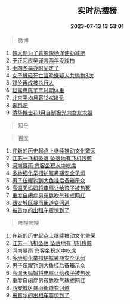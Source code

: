 <div align="center"><h2>实时热搜榜</h2><h4>2023-07-13 13:53:01</h4></div>

> 微博  

1. [魏大勋为了背影像杨洋使劲减肥](https://s.weibo.com/weibo?q=%23%E9%AD%8F%E5%A4%A7%E5%8B%8B%E4%B8%BA%E4%BA%86%E8%83%8C%E5%BD%B1%E5%83%8F%E6%9D%A8%E6%B4%8B%E4%BD%BF%E5%8A%B2%E5%87%8F%E8%82%A5%23&t=31&band_rank=1&Refer=top)<br />
2. [于正回应吴谨言两年没戏拍](https://s.weibo.com/weibo?q=%23%E4%BA%8E%E6%AD%A3%E5%9B%9E%E5%BA%94%E5%90%B4%E8%B0%A8%E8%A8%80%E4%B8%A4%E5%B9%B4%E6%B2%A1%E6%88%8F%E6%8B%8D%23&t=31&band_rank=2&Refer=top)<br />
3. [十四冬举办时间定了](https://s.weibo.com/weibo?q=%23%E5%8D%81%E5%9B%9B%E5%86%AC%E4%B8%BE%E5%8A%9E%E6%97%B6%E9%97%B4%E5%AE%9A%E4%BA%86%23&t=31&band_rank=3&Refer=top)<br />
4. [女子被砸死亡当晚嫌疑人共抛物3次](https://s.weibo.com/weibo?q=%23%E5%A5%B3%E5%AD%90%E8%A2%AB%E7%A0%B8%E6%AD%BB%E4%BA%A1%E5%BD%93%E6%99%9A%E5%AB%8C%E7%96%91%E4%BA%BA%E5%85%B1%E6%8A%9B%E7%89%A93%E6%AC%A1%23&t=31&band_rank=4&Refer=top)<br />
5. [邓伦再成被执行人](https://s.weibo.com/weibo?q=%23%E9%82%93%E4%BC%A6%E5%86%8D%E6%88%90%E8%A2%AB%E6%89%A7%E8%A1%8C%E4%BA%BA%23&t=31&band_rank=5&Refer=top)<br />
6. [赵露思陈芊芊时期体重](https://s.weibo.com/weibo?q=%23%E8%B5%B5%E9%9C%B2%E6%80%9D%E9%99%88%E8%8A%8A%E8%8A%8A%E6%97%B6%E6%9C%9F%E4%BD%93%E9%87%8D%23&t=31&band_rank=6&Refer=top)<br />
7. [北京平均月薪13438元](https://s.weibo.com/weibo?q=%23%E5%8C%97%E4%BA%AC%E5%B9%B3%E5%9D%87%E6%9C%88%E8%96%AA13438%E5%85%83%23&t=31&band_rank=7&Refer=top)<br />
8. [奔跑吧](https://s.weibo.com/weibo?q=%E5%A5%94%E8%B7%91%E5%90%A7&t=31&band_rank=8&Refer=top)<br />
9. [清华博士花1月自制极光向女友求婚](https://s.weibo.com/weibo?q=%23%E6%B8%85%E5%8D%8E%E5%8D%9A%E5%A3%AB%E8%8A%B11%E6%9C%88%E8%87%AA%E5%88%B6%E6%9E%81%E5%85%89%E5%90%91%E5%A5%B3%E5%8F%8B%E6%B1%82%E5%A9%9A%23&t=31&band_rank=9&Refer=top)<br />

> 知乎  


> 百度  

1. [在新的历史起点上继续推动文化繁荣](https://www.baidu.com/s?wd=%E5%9C%A8%E6%96%B0%E7%9A%84%E5%8E%86%E5%8F%B2%E8%B5%B7%E7%82%B9%E4%B8%8A%E7%BB%A7%E7%BB%AD%E6%8E%A8%E5%8A%A8%E6%96%87%E5%8C%96%E7%B9%81%E8%8D%A3&sa=fyb_news&rsv_dl=fyb_news)<br />
2. [江苏一飞机坠落 坠落地有飞机残骸](https://www.baidu.com/s?wd=%E6%B1%9F%E8%8B%8F%E4%B8%80%E9%A3%9E%E6%9C%BA%E5%9D%A0%E8%90%BD+%E5%9D%A0%E8%90%BD%E5%9C%B0%E6%9C%89%E9%A3%9E%E6%9C%BA%E6%AE%8B%E9%AA%B8&sa=fyb_news&rsv_dl=fyb_news)<br />
3. [河南暴雨 宾客坐积水中吃席](https://www.baidu.com/s?wd=%E6%B2%B3%E5%8D%97%E6%9A%B4%E9%9B%A8+%E5%AE%BE%E5%AE%A2%E5%9D%90%E7%A7%AF%E6%B0%B4%E4%B8%AD%E5%90%83%E5%B8%AD&sa=fyb_news&rsv_dl=fyb_news)<br />
4. [多地细化举措护航暑期安全见闻](https://www.baidu.com/s?wd=%E5%A4%9A%E5%9C%B0%E7%BB%86%E5%8C%96%E4%B8%BE%E6%8E%AA%E6%8A%A4%E8%88%AA%E6%9A%91%E6%9C%9F%E5%AE%89%E5%85%A8%E8%A7%81%E9%97%BB&sa=fyb_news&rsv_dl=fyb_news)<br />
5. [男子炫耀钓到大鱼挂后备箱示众](https://www.baidu.com/s?wd=%E7%94%B7%E5%AD%90%E7%82%AB%E8%80%80%E9%92%93%E5%88%B0%E5%A4%A7%E9%B1%BC%E6%8C%82%E5%90%8E%E5%A4%87%E7%AE%B1%E7%A4%BA%E4%BC%97&sa=fyb_news&rsv_dl=fyb_news)<br />
6. [高温天妈妈将电扇让给孩子被热死](https://www.baidu.com/s?wd=%E9%AB%98%E6%B8%A9%E5%A4%A9%E5%A6%88%E5%A6%88%E5%B0%86%E7%94%B5%E6%89%87%E8%AE%A9%E7%BB%99%E5%AD%A9%E5%AD%90%E8%A2%AB%E7%83%AD%E6%AD%BB&sa=fyb_news&rsv_dl=fyb_news)<br />
7. [重度自闭症男孩靠吹气球成网红](https://www.baidu.com/s?wd=%E9%87%8D%E5%BA%A6%E8%87%AA%E9%97%AD%E7%97%87%E7%94%B7%E5%AD%A9%E9%9D%A0%E5%90%B9%E6%B0%94%E7%90%83%E6%88%90%E7%BD%91%E7%BA%A2&sa=fyb_news&rsv_dl=fyb_news)<br />
8. [西安城区暴雨街道变河道](https://www.baidu.com/s?wd=%E8%A5%BF%E5%AE%89%E5%9F%8E%E5%8C%BA%E6%9A%B4%E9%9B%A8%E8%A1%97%E9%81%93%E5%8F%98%E6%B2%B3%E9%81%93&sa=fyb_news&rsv_dl=fyb_news)<br />
9. [被首尔的出租车震惊到了](https://www.baidu.com/s?wd=%E8%A2%AB%E9%A6%96%E5%B0%94%E7%9A%84%E5%87%BA%E7%A7%9F%E8%BD%A6%E9%9C%87%E6%83%8A%E5%88%B0%E4%BA%86&sa=fyb_news&rsv_dl=fyb_news)<br />

> 哔哩哔哩  

1. [在新的历史起点上继续推动文化繁荣](https://www.baidu.com/s?wd=%E5%9C%A8%E6%96%B0%E7%9A%84%E5%8E%86%E5%8F%B2%E8%B5%B7%E7%82%B9%E4%B8%8A%E7%BB%A7%E7%BB%AD%E6%8E%A8%E5%8A%A8%E6%96%87%E5%8C%96%E7%B9%81%E8%8D%A3&sa=fyb_news&rsv_dl=fyb_news)<br />
2. [江苏一飞机坠落 坠落地有飞机残骸](https://www.baidu.com/s?wd=%E6%B1%9F%E8%8B%8F%E4%B8%80%E9%A3%9E%E6%9C%BA%E5%9D%A0%E8%90%BD+%E5%9D%A0%E8%90%BD%E5%9C%B0%E6%9C%89%E9%A3%9E%E6%9C%BA%E6%AE%8B%E9%AA%B8&sa=fyb_news&rsv_dl=fyb_news)<br />
3. [河南暴雨 宾客坐积水中吃席](https://www.baidu.com/s?wd=%E6%B2%B3%E5%8D%97%E6%9A%B4%E9%9B%A8+%E5%AE%BE%E5%AE%A2%E5%9D%90%E7%A7%AF%E6%B0%B4%E4%B8%AD%E5%90%83%E5%B8%AD&sa=fyb_news&rsv_dl=fyb_news)<br />
4. [多地细化举措护航暑期安全见闻](https://www.baidu.com/s?wd=%E5%A4%9A%E5%9C%B0%E7%BB%86%E5%8C%96%E4%B8%BE%E6%8E%AA%E6%8A%A4%E8%88%AA%E6%9A%91%E6%9C%9F%E5%AE%89%E5%85%A8%E8%A7%81%E9%97%BB&sa=fyb_news&rsv_dl=fyb_news)<br />
5. [男子炫耀钓到大鱼挂后备箱示众](https://www.baidu.com/s?wd=%E7%94%B7%E5%AD%90%E7%82%AB%E8%80%80%E9%92%93%E5%88%B0%E5%A4%A7%E9%B1%BC%E6%8C%82%E5%90%8E%E5%A4%87%E7%AE%B1%E7%A4%BA%E4%BC%97&sa=fyb_news&rsv_dl=fyb_news)<br />
6. [高温天妈妈将电扇让给孩子被热死](https://www.baidu.com/s?wd=%E9%AB%98%E6%B8%A9%E5%A4%A9%E5%A6%88%E5%A6%88%E5%B0%86%E7%94%B5%E6%89%87%E8%AE%A9%E7%BB%99%E5%AD%A9%E5%AD%90%E8%A2%AB%E7%83%AD%E6%AD%BB&sa=fyb_news&rsv_dl=fyb_news)<br />
7. [重度自闭症男孩靠吹气球成网红](https://www.baidu.com/s?wd=%E9%87%8D%E5%BA%A6%E8%87%AA%E9%97%AD%E7%97%87%E7%94%B7%E5%AD%A9%E9%9D%A0%E5%90%B9%E6%B0%94%E7%90%83%E6%88%90%E7%BD%91%E7%BA%A2&sa=fyb_news&rsv_dl=fyb_news)<br />
8. [西安城区暴雨街道变河道](https://www.baidu.com/s?wd=%E8%A5%BF%E5%AE%89%E5%9F%8E%E5%8C%BA%E6%9A%B4%E9%9B%A8%E8%A1%97%E9%81%93%E5%8F%98%E6%B2%B3%E9%81%93&sa=fyb_news&rsv_dl=fyb_news)<br />
9. [被首尔的出租车震惊到了](https://www.baidu.com/s?wd=%E8%A2%AB%E9%A6%96%E5%B0%94%E7%9A%84%E5%87%BA%E7%A7%9F%E8%BD%A6%E9%9C%87%E6%83%8A%E5%88%B0%E4%BA%86&sa=fyb_news&rsv_dl=fyb_news)<br />
